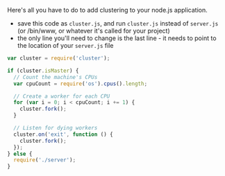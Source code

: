 Here's all you have to do to add clustering to your node.js application.
- save this code as `cluster.js`, and run `cluster.js` instead of `server.js` (or /bin/www, or whatever it's called for your project)
- the only line you'll need to change is the last line - it needs to point to the location of your `server.js` file

```javascript
var cluster = require('cluster');

if (cluster.isMaster) {
  // Count the machine's CPUs
  var cpuCount = require('os').cpus().length;

  // Create a worker for each CPU
  for (var i = 0; i < cpuCount; i += 1) {
    cluster.fork();
  }

  // Listen for dying workers
  cluster.on('exit', function () {
    cluster.fork();
  });
} else {
  require('./server');
}
```